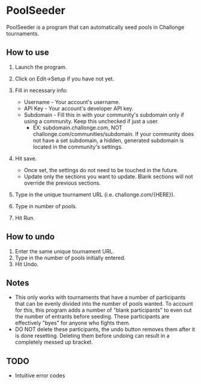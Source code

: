 # PoolSeeder
PoolSeeder is a program that can automatically seed pools in Challonge tournaments.

## How to use

1) Launch the program.
2) Click on Edit->Setup if you have not yet.
3) Fill in necessary info:
   - Username - Your account's username.
   - API Key - Your account's developer API key.
   - Subdomain - Fill this in with your community's subdomain only if using a community. Keep this unchecked if just a user.
      -  EX: subdomain.challonge.com, NOT challonge.com/communities/subdomain.
 If your community does not have a set subdomain, a hidden,
 generated subdomain is located in the community's settings.

4) Hit save.
	- Once set, the settings do not need to be touched in the future.
	- Update only the sections you want to update. Blank sections will
	not override the previous sections.
5) Type in the unique tournament URL (i.e. challonge.com/{HERE}).
6) Type in number of pools.
7) Hit Run.

## How to undo
1) Enter the same unique tournament URL.
2) Type in the number of pools initially entered.
3) Hit Undo.

## Notes
- This only works with tournaments that have a number of participants that can be evenly divided into the number of pools wanted. To account for this, this program adds a number of "blank participants" to even out the number of entrants before seeding. These participants are effectively "byes" for anyone who fights them.
- DO NOT delete these participants, the undo button removes them after it is done resetting. Deleting them before undoing can result in a completely messed up bracket.

## TODO
- Intuitive error codes
